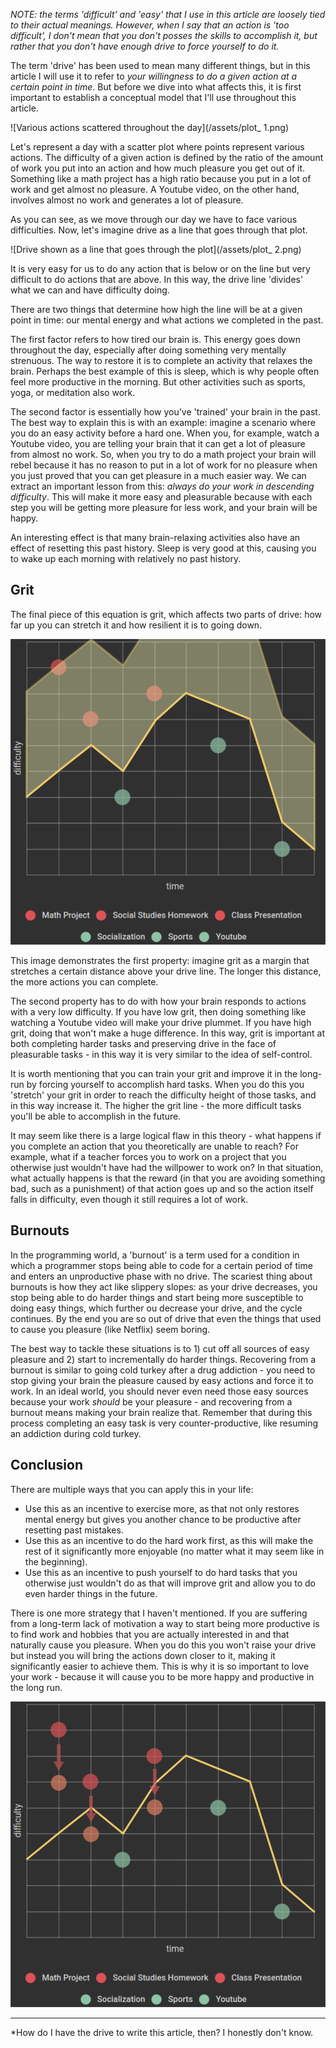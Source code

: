 *NOTE: the terms 'difficult' and 'easy' that I use in this article are loosely tied to their actual meanings. However, when I say that an action is 'too difficult', I don't mean that you don't posses the skills to accomplish it, but rather that you don't have enough drive to force yourself to do it.*

The term 'drive' has been used to mean many different things, but in this article I will use it to refer to *your willingness to do a given action at a certain point in time*. But before we dive into what affects this, it is first important to establish a conceptual model that I'll use throughout this article.

![Various actions scattered throughout the day](/assets/plot_	1.png)

Let's represent a day with a scatter plot where points represent various actions. The difficulty of a given action is defined by the ratio of the amount of work you put into an action and how much pleasure you get out of it. Something like a math project has a high ratio because you put in a lot of work and get almost no pleasure. A Youtube video, on the other hand, involves almost no work and generates a lot of pleasure.

As you can see, as we move through our day we have to face various difficulties. Now, let's imagine drive as a line that goes through that plot.

![Drive shown as a line that goes through the plot](/assets/plot_	2.png)

It is very easy for us to do any action that is below or on the line but very difficult to do actions that are above.  In this way, the drive line 'divides' what we can and have difficulty doing.

There are two things that determine how high the line will be at a given point in time: our mental energy and what actions we completed in the past.

The first factor refers to how tired our brain is. This energy goes down throughout the day, especially after doing something very mentally strenuous. The way to restore it is to complete an activity that relaxes the brain.  Perhaps the best example of this is sleep, which is why people often feel more productive in the morning. But other activities such as sports, yoga, or meditation also work.

The second factor is essentially how you've 'trained' your brain in the past. The best way to explain this is with an example: imagine a scenario where you do an easy activity before a hard one. When you, for example, watch a Youtube video, you are telling your brain that it can get a lot of pleasure from almost no work. So, when you try to do a math project your brain will rebel because it has no reason to put in a lot of work for no pleasure when you just proved that you can get pleasure in a much easier way. We can extract an important lesson from this: *always do your work in descending difficulty*. This will make it more easy and pleasurable because with each step you will be getting more pleasure for less work, and your brain will be happy.

An interesting effect is that many brain-relaxing activities also have an effect of resetting this past history. Sleep is very good at this, causing you to wake up each morning with relatively no past history.

## Grit

The final piece of this equation is grit, which affects two parts of drive: how far up you can stretch it and how resilient it is to going down.

![Line has an offset on top of it](/assets/plot_3.png)

This image demonstrates the first property: imagine grit as a margin that stretches a certain distance above your drive line. The longer this distance, the more actions you can complete.

The second property has to do with how your brain responds to actions with a very low difficulty. If you have low grit, then doing something like watching a Youtube video will make your drive plummet. If you have high grit, doing that won't make a huge difference. In this way, grit is important at both completing harder tasks and preserving drive in the face of pleasurable tasks - in this way it is very similar to the idea of self-control.

It is worth mentioning that you can train your grit and improve it in the long-run by forcing yourself to accomplish hard tasks. When you do this you 'stretch' your grit in order to reach the difficulty height of those tasks, and in this way increase it. The higher the grit line - the more difficult tasks you'll be able to accomplish in the future.

It may seem like there is a large logical flaw in this theory - what happens if you complete an action that you theoretically are unable to reach? For example, what if a teacher forces you to work on a project that you otherwise just wouldn't have had the willpower to work on? In that situation, what actually happens is that the reward (in that you are avoiding something bad, such as a punishment) of that action goes up and so the action itself falls in difficulty, even though it still requires a lot of work.

## Burnouts

In the programming world, a 'burnout' is a term used for a condition in which a programmer stops being able to code for a certain period of time and enters an unproductive phase with no drive. The scariest thing about burnouts is how they act like slippery slopes: as your drive decreases, you stop being able to do harder things and start being more susceptible to doing easy things, which further ou decrease your drive, and the cycle continues. By the end you are so out of drive that even the things that used to cause you pleasure (like Netflix) seem boring.

The best way to tackle these situations is to 1) cut off all sources of easy pleasure and 2) start to incrementally do harder things. Recovering from a burnout is similar to going cold turkey after a drug addiction - you need to stop giving your brain the pleasure caused by easy actions and force it to work. In an ideal world, you should never even need those easy sources because your work *should* be your pleasure - and recovering from a burnout means making your brain realize that. Remember that during this process completing an easy task is very counter-productive, like resuming an addiction during cold turkey.

## Conclusion

There are multiple ways that you can apply this in your life:

* Use this as an incentive to exercise more, as that not only restores mental energy but gives you another chance to be productive after resetting past mistakes.
* Use this as an incentive to do the hard work first, as this will make the rest of it significantly more enjoyable (no matter what it may seem like in the beginning).
* Use this as an incentive to push yourself to do hard tasks that you otherwise just wouldn't do as that will improve grit and allow you to do even harder things in the future.

There is one more strategy that I haven't mentioned. If you are suffering from a long-term lack of motivation a way to start being more productive is to find work and hobbies that you are actually interested in and that naturally cause you pleasure. When you do this you won't raise your drive but instead you will bring the actions down closer to it, making it significantly easier to achieve them. This is why it is so important to love your work - because it will cause you to be more happy and productive in the long run.

![Action circles translate down](/assets/plot_4.png)

---

*How do I have the drive to write this article, then? I honestly don't know.
